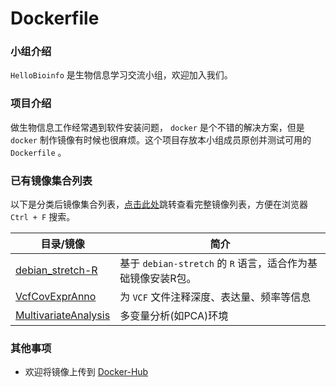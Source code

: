# Dockerfile
### 小组介绍  
`HelloBioinfo` 是生物信息学习交流小组，欢迎加入我们。
### 项目介绍
做生物信息工作经常遇到软件安装问题， `docker` 是个不错的解决方案，但是 `docker` 制作镜像有时候也很麻烦。这个项目存放本小组成员原创并测试可用的 `Dockerfile` 。 
### 已有镜像集合列表  
以下是分类后镜像集合列表，[点击此处](./FullList.md)跳转查看完整镜像列表，方便在浏览器 `Ctrl + F` 搜索。 

| 目录/镜像 | 简介 |
| --- | --- |
| [debian_stretch-R](./debian_stretch-R) | 基于 `debian-stretch` 的 `R` 语言，适合作为基础镜像安装R包。 |
| [VcfCovExprAnno](./VcfCovExprAnno) | 为 `VCF` 文件注释深度、表达量、频率等信息 |
| [MultivariateAnalysis](./MultivariateAnalysis) | 多变量分析(如PCA)环境 |
### 其他事项
* 欢迎将镜像上传到 [Docker-Hub](https://hub.docker.com/)
